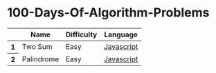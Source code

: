 # 100-Days-Of-Algorithm-Problems

<table class="table">
  <thead>
    <tr>
      <th scope="col"></th>
      <th scope="col">Name</th>
      <th scope="col">Difficulty</th>
      <th scope="col">Language</th>
    </tr>
  </thead>
  <tbody>
     <tr>
      <th scope="row">1</th>
        <td>Two Sum</td>
      <td>Easy</td>
      <td><a href="https://github.com/gulsahh1/100-Days-Of-Algorithm-Problems/blob/main/Algorithm-Problems-Easy/TwoSum_1.js">Javascript</a></td>
    </tr>
      <tr>
      <th scope="row">2</th>
        <td>Palindrome</td>
      <td>Easy</td>
      <td><a href="https://github.com/gulsahh1/100-Days-Of-Algorithm-Problems/blob/main/Algorithm-Problems-Easy/Palindrome.js">Javascript</a></td>
    </tr>
